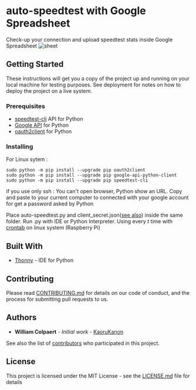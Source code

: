 # auto-speedtest with Google Spreadsheet

Check-up your connection and upload speedtest stats inside Google Spreadsheet
![sheet](https://lh5.googleusercontent.com/cCXT1FPoxUJxQEScxJH8jYFhVs3uuS_6cIJv6ETwLnursai38ItlksQpHy69pqdzLFMcIjghBa3wiw=w1842-h998-rw)

## Getting Started

These instructions will get you a copy of the project up and running on your local machine for testing purposes. See deployment for notes on how to deploy the project on a live system.

### Prerequisites

* [speedtest-cli](https://github.com/sivel/speedtest-cli) API for Python 
* [Google API](https://developers.google.com/api-client-library/python/start/installation) for Python
* [oauth2client](https://github.com/google/oauth2client) for Python


### Installing

For Linux sytem : 
```
sudo python -m pip install --upgrade pip oauth2client
sudo python -m pip install --upgrade pip google-api-python-client
sudo python -m pip install --upgrade pip speedtest-cli
```
if you use only ssh :
You can't open browser, Python show an URL. Copy and paste to your current computer to connected with your google account for get a password asked by Python

Place auto-speedtest.py and client_secret.json([see also](https://developers.google.com/api-client-library/python/guide/aaa_client_secrets)) inside the same folder. Run .py with IDE or Python Interpreter.
Using every *t* time with [crontab](https://en.wikipedia.org/wiki/Cron) on linux system (Raspberry Pi) 

## Built With

* [Thonny](http://thonny.org/) - IDE for Python

## Contributing

Please read [CONTRIBUTING.md](https://gist.github.com/PurpleBooth/b24679402957c63ec426) for details on our code of conduct, and the process for submitting pull requests to us.

## Authors

* **William Colpaert** - *Initial work* - [KaoruKanon](https://gist.github.com/KaoruKanon/)

See also the list of [contributors](https://github.com/your/project/contributors) who participated in this project.

## License

This project is licensed under the MIT License - see the [LICENSE.md](LICENSE.md) file for details

